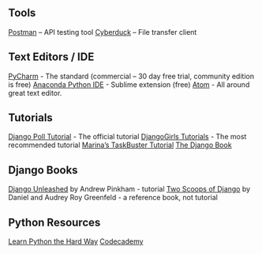 ## Tools
[Postman](https://www.getpostman.com) – API testing tool 
[Cyberduck](https://cyberduck.io) – File transfer client

## Text Editors / IDE
[PyCharm](http://jetbrains.com/pycharm) - The standard (commercial – 30 day free trial, community edition is free) 
[Anaconda Python IDE](http://damnwidget.github.io/anaconda/) - Sublime extension (free)
[Atom](https://atom.io) - All around great text editor. 

## Tutorials
[Django Poll Tutorial](https://docs.djangoproject.com/en/1.10/intro/tutorial01/) - The official tutorial
[DjangoGirls Tutorials](https://tutorial.djangogirls.org) - The most recommended tutorial
[Marina’s TaskBuster Tutorial](http://www.marinamele.com/taskbuster-django-tutorial) 
[The Django Book](http://djangobook.com) 

## Django Books
[Django Unleashed](https://django-unleashed.com) by Andrew Pinkham - tutorial
[Two Scoops of Django](https://www.twoscoopspress.com) by Daniel and Audrey Roy Greenfeld - a reference book, not tutorial

## Python Resources
[Learn Python the Hard Way](https://learnpythonthehardway.org) 
[Codecademy](https://www.codecademy.com) 
